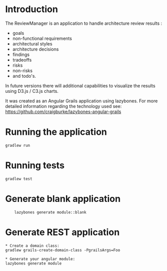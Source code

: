 # Introduction
The ReviewManager is an application to handle architecture review results : 
* goals
* non-functional requirements
* architectural styles
* architecture decisions
* findings
* tradeoffs
* risks
* non-risks
* and todo's.

In future versions there will additional capabilities to visualize the results using D3.js / C3.js charts.

It was created as an Angular Grails application using lazybones. For more detailed information regarding the technology used see:
https://github.com/craigburke/lazybones-angular-grails

# Running the application
	gradlew run

# Running tests
	gradlew test

# Generate blank application
        lazybones generate module::blank

# Generate REST application
	* Create a domain class:
	gradlew grails-create-domain-class -PgrailsArgs=Foo

	* Generate your angular module:
	lazybones generate module
